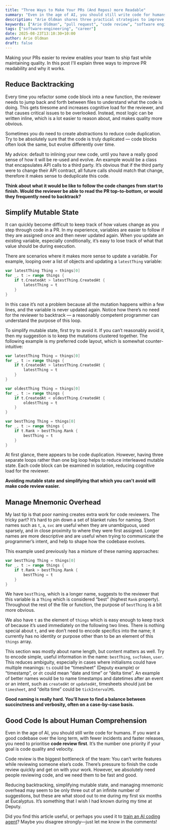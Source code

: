 ```yaml
---
title: "Three Ways to Make Your PRs (And Repos) more Readable"
summary: "Even in the age of AI, you should still write code for humans."
description: "Arie Oldman shares three practical strategies to improve pull request readability, reduce reviewer cognitive load, and ship better code faster. Learn techniques used at Eucalyptus."
keywords: ["Arie Oldman", "pull request", "code review", "software engineering", "readability", "team collaboration", "PR best practices", "Eucalyptus"]
tags: ["software-engineering", "career"]
date: 2025-08-23T13:10:30+10:00
author: Arie Oldman
draft: false
---
```


Making your PRs easier to review enables your team to ship fast while maintaining quality. In this post I'll explain three ways to improve PR readability and why it works.
<!--more-->

## Reduce Backtracking

Every time you refactor some code block into a new function, the reviewer needs to jump back and forth between files to understand what the code is doing. This gets tiresome and increases cognitive load for the reviewer, and that causes critical issues to be overlooked. Instead, most logic can be written inline, which is a lot easier to reason about, and makes quality more obvious.

Sometimes you do need to create abstractions to reduce code duplication. Try to be absolutely sure that the code is truly duplicated — code blocks often look the same, but evolve differently over time.

My advice: default to inlining your new code, until you have a really good sense of how it will be re-used and evolve. An example would be a class that encapsulates API calls to a third party. It’s obvious that if the third party were to change their API contract, all future calls should match that change, therefore it makes sense to deduplicate this code.

**Think about what it would be like to follow the code changes from start to finish. Would the reviewer be able to read the PR top-to-bottom, or would they frequently need to backtrack?**

## Simplify Mutable State

It can quickly become difficult to keep track of how values change as you step through code in a PR. In my experience, variables are easier to follow if they are assigned once and then never updated again. When you update an existing variable, especially conditionally, it’s easy to lose track of what that value should be during execution.

There are scenarios where it makes more sense to update a variable. For example, looping over a list of objects and updating a `latestThing` variable:

```go
var latestThing Thing = things[0]
for _, t := range things {
	if t.CreatedAt > latestThing.CreatedAt {
		latestThing = t
	}
}
```

In this case it’s not a problem because all the mutation happens within a few lines, and the variable is never updated again. Notice how there’s no need for the reviewer to backtrack — a reasonably competent programmer can understand the purpose of this loop.

To simplify mutable state, first try to avoid it. If you can’t reasonably avoid it, then my suggestion is to keep the mutations clustered together. The following example is my preferred code layout, which is somewhat counter-intuitive:

```go
var latestThing Thing = things[0]
for _, t := range things {
	if t.CreatedAt > latestThing.CreatedAt {
		latestThing = t
	}
}

var oldestThing Thing = things[0]
for _, t := range things {
	if t.CreatedAt < oldestThing.CreatedAt {
		oldestThing = t
	}
}

var bestThing Thing = things[0]
for _, t := range things {
	if t.Rank > bestThing.Rank {
		bestThing = t
	}
}
```

At first glance, there appears to be code duplication. However, having three separate loops rather than one big loop helps to reduce interleaved mutable state. Each code block can be examined in isolation, reducing cognitive load for the reviewer.

**Avoiding mutable state and simplifying that which you can't avoid will make code review easier.**

## Manage Mnemonic Overhead

My last tip is that poor naming creates extra work for code reviewers. The tricky part? It’s hard to pin down a set of blanket rules for naming. Short names such as `t`, `a`, `svc` are useful when they are unambiguous, used sparsely, and in close proximity to where they were first assigned. Longer names are more descriptive and are useful when trying to communicate the programmer’s intent, and help to shape how the codebase evolves.

This example used previously has a mixture of these naming approaches:

```go
var bestThing Thing = things[0]
for _, t := range things {
	if t.Rank > bestThing.Rank {
		bestThing = t
	}
}
```

We have `bestThing`, which is a longer name, suggests to the reviewer that this variable is a `Thing` which is considered “best” (highest `Rank` property). Throughout the rest of the file or function, the purpose of `bestThing` is a bit more obvious.

We also have `t` as the element of `things` which is easy enough to keep track of because it’s used immediately on the following two lines. There is nothing special about `t`, and we don’t need to encode specifics into the name; it currently has no identity or purpose other than to be an element of this `things` array.

This section was mostly about name length, but content matters as well. Try to encode simple, useful information in the name: `bestThing`, `svcToken`, `user`. This reduces ambiguity, especially in cases where initialisms could have multiple meanings: `ts` could be “timesheet” (Deputy example) or “timestamp”, or `dt` could mean “date and time” or “delta time”. An example of better names would be to name timestamps and datetimes after an event or an intent, such as `createdAt` or `updatedAt`, timesheets should just be `timesheet`, and “delta time” could be `tickIntervalMS`.

**Good naming is really hard. You’ll have to find a balance between succinctness and verbosity, often on a case-by-case basis.**

## Good Code Is about Human Comprehension

Even in the age of AI, you should still write code for humans. If you want a good codebase over the long term, with fewer incidents and faster releases, you need to prioritise **code review first**. It’s the number one priority if your goal is code quality and velocity.

Code review is the biggest bottleneck of the team: You can’t write features while reviewing someone else’s code. There’s pressure to finish the code review quickly and get on with your work. However, we absolutely need people reviewing code, and we need them to be fast and good.

Reducing backtracking, simplifying mutable state, and managing mnemonic overhead may seem to be only three out of an infinite number of suggestions, but these are what stood out to me during my first six months at Eucalyptus. It’s something that I wish I had known during my time at Deputy.

Did you find this article useful, or perhaps you used it to [train an AI coding agent](https://github.com/anthropics/claude-code)? Maybe you disagree strongly—just let me know in the comments!
